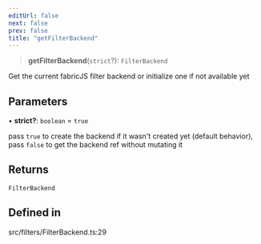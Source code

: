 ```yaml
---
editUrl: false
next: false
prev: false
title: "getFilterBackend"
---
```


> **getFilterBackend**(`strict`?): `FilterBackend`

Get the current fabricJS filter backend  or initialize one if not available yet

## Parameters

• **strict?**: `boolean` = `true`

pass `true` to create the backend if it wasn't created yet (default behavior),
pass `false` to get the backend ref without mutating it

## Returns

`FilterBackend`

## Defined in

src/filters/FilterBackend.ts:29
